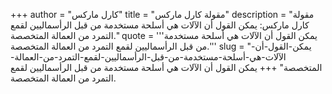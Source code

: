 +++
author = "كارل ماركس"
title = "مقولة كارل ماركس"
description = "مقولة كارل ماركس: يمكن القول أن الآلات هي أسلحة مستخدمة من قبل الرأسماليين لقمع التمرد من العمالة المتخصصة."
quote = '''يمكن القول أن الآلات هي أسلحة مستخدمة من قبل الرأسماليين لقمع التمرد من العمالة المتخصصة.'''
slug = "يمكن-القول-أن-الآلات-هي-أسلحة-مستخدمة-من-قبل-الرأسماليين-لقمع-التمرد-من-العمالة-المتخصصة"
+++
يمكن القول أن الآلات هي أسلحة مستخدمة من قبل الرأسماليين لقمع التمرد من العمالة المتخصصة.
